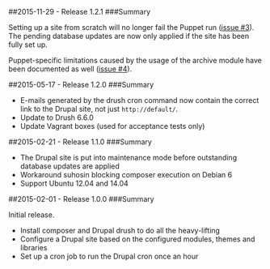 ##2015-11-29 - Release 1.2.1
###Summary

Setting up a site from scratch will no longer fail the Puppet run
([issue #3](https://github.com/tohuwabohu/puppet-drupal/issues/3)). The pending database updates are now only applied
if the site has been fully set up.

Puppet-specific limitations caused by the usage of the archive module have been documented as well
([issue #4](https://github.com/tohuwabohu/puppet-drupal/issues/4)).

##2015-05-17 - Release 1.2.0
###Summary

* E-mails generated by the drush cron command now contain the correct link to the Drupal site, not just `http://default/`.
* Update to Drush 6.6.0
* Update Vagrant boxes (used for acceptance tests only)

##2015-02-21 - Release 1.1.0
###Summary

* The Drupal site is put into maintenance mode before outstanding database updates are applied
* Workaround suhosin blocking composer execution on Debian 6
* Support Ubuntu 12.04 and 14.04

##2015-02-01 - Release 1.0.0
###Summary

Initial release.

* Install composer and Drupal drush to do all the heavy-lifting
* Configure a Drupal site based on the configured modules, themes and libraries
* Set up a cron job to run the Drupal cron once an hour
